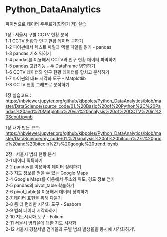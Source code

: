 # Python_DataAnalytics
파이썬으로 데이터 주무르기(민형기 저) 실습



1장 : 서울시 구별 CCTV 현황 분석\
1-1 CCTV 현황과 인구 현황 데이터 구하기\
1-2 파이썬에서 텍스트 파일과 엑셀 파일을 읽기 - pandas\
1-3 pandas 기초 익히기\
1-4 pandas를 이용해서 CCTV와 인구 현황 데이터 파악하기\
1-5 pandas 고급기능 - 두 DataFrame 병합하기\
1-6 CCTV 데이터와 인구 현황 데이터를 합치고 분석하기\
1-7 파이썬의 대표 시각화 도구 - Matplotlib\
1-8 CCTV 현황 그래프로 분석하기

1장 실습코드 : \
https://nbviewer.jupyter.org/github/kjbpoles/Python_DataAnalytics/blob/master/DataScience/source_code/01.%20Basic%20of%20Python%2C%20Pandas%20and%20Matplotlib%20via%20analysis%20of%20CCTV%20in%20Seoul.ipynb

1장 내가 만든 코드: \
https://nbviewer.jupyter.org/github/kjbpoles/Python_DataAnalytics/blob/master/DataScience/my_code/01.%20analysis%20of%20bitcoin%27s%20price%20and%20bitcoin%27s%20google%20trend.ipynb


2장 : 서울시 범죄 현황 분석\
2-1 데이터 획득하기\
2-2 pandas를 이용하여 데이터 정리하기\
2-3 지도 정보를 얻을 수 있는 Google Maps\
2-4 Google Maps를 이용해서 주소와 위도, 경도 정보 얻기\
2-5 pandas의 pivot_table 학습하기\
2-6 pivot_table을 이용해서 데이터 정리하기\
2-7 데이터 표현을 위해 다듬기\
2-8 좀 더 편리한 시각화 도구 - Seaborn\
2-9 범죄 데이터 시각화하기\
2-10 지도시각화 도구 - Folium\
2-11 서울시 범죄율에 대한 지도 시각화\
2-12 서울시 경찰서별 검거율과 구별 범죄 발생율을 동시에 시각화하기\
